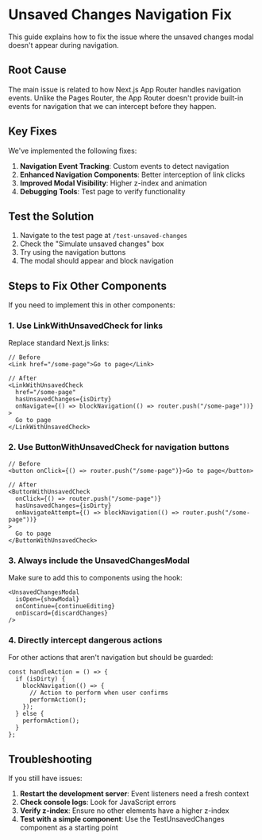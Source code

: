 # Unsaved Changes Navigation Fix

This guide explains how to fix the issue where the unsaved changes modal doesn't appear during navigation.

## Root Cause

The main issue is related to how Next.js App Router handles navigation events. Unlike the Pages Router, the App Router doesn't provide built-in events for navigation that we can intercept before they happen.

## Key Fixes

We've implemented the following fixes:

1. **Navigation Event Tracking**: Custom events to detect navigation
2. **Enhanced Navigation Components**: Better interception of link clicks
3. **Improved Modal Visibility**: Higher z-index and animation
4. **Debugging Tools**: Test page to verify functionality

## Test the Solution

1. Navigate to the test page at `/test-unsaved-changes`
2. Check the "Simulate unsaved changes" box
3. Try using the navigation buttons
4. The modal should appear and block navigation

## Steps to Fix Other Components

If you need to implement this in other components:

### 1. Use LinkWithUnsavedCheck for links

Replace standard Next.js links:

```tsx
// Before
<Link href="/some-page">Go to page</Link>

// After
<LinkWithUnsavedCheck
  href="/some-page"
  hasUnsavedChanges={isDirty}
  onNavigate={() => blockNavigation(() => router.push("/some-page"))}
>
  Go to page
</LinkWithUnsavedCheck>
```

### 2. Use ButtonWithUnsavedCheck for navigation buttons

```tsx
// Before
<button onClick={() => router.push("/some-page")}>Go to page</button>

// After
<ButtonWithUnsavedCheck
  onClick={() => router.push("/some-page")}
  hasUnsavedChanges={isDirty}
  onNavigateAttempt={() => blockNavigation(() => router.push("/some-page"))}
>
  Go to page
</ButtonWithUnsavedCheck>
```

### 3. Always include the UnsavedChangesModal

Make sure to add this to components using the hook:

```tsx
<UnsavedChangesModal
  isOpen={showModal}
  onContinue={continueEditing}
  onDiscard={discardChanges}
/>
```

### 4. Directly intercept dangerous actions

For other actions that aren't navigation but should be guarded:

```tsx
const handleAction = () => {
  if (isDirty) {
    blockNavigation(() => {
      // Action to perform when user confirms
      performAction();
    });
  } else {
    performAction();
  }
};
```

## Troubleshooting

If you still have issues:

1. **Restart the development server**: Event listeners need a fresh context
2. **Check console logs**: Look for JavaScript errors
3. **Verify z-index**: Ensure no other elements have a higher z-index
4. **Test with a simple component**: Use the TestUnsavedChanges component as a starting point
